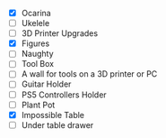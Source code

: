 - [x] Ocarina
- [ ] Ukelele
- [ ] 3D Printer Upgrades
- [x] Figures
- [ ] Naughty
- [ ] Tool Box
- [ ] A wall for tools on a 3D printer or PC
- [ ] Guitar Holder
- [ ] PS5 Controllers Holder
- [ ] Plant Pot
- [x] Impossible Table
- [ ] Under table drawer
